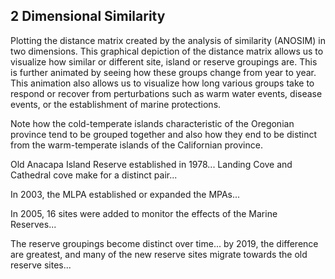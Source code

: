 

## 2 Dimensional Similarity

Plotting the distance matrix created by the analysis of similarity (ANOSIM) in two dimensions. This graphical depiction of the distance matrix allows us to visualize how similar or different site, island or reserve groupings are. This is further animated by seeing how these groups change from year to year. This animation also allows us to visualize how long various groups take to respond or recover from perturbations such as warm water events, disease events, or the establishment of marine protections. 

Note how the cold-temperate islands characteristic of the Oregonian province tend to be grouped together and also how they end to be distinct from the warm-temperate islands of the Californian province. 

Old Anacapa Island Reserve established in 1978... Landing Cove and Cathedral cove make for a distinct pair...

In 2003, the MLPA established or expanded the MPAs...

In 2005, 16 sites were added to monitor the effects of the Marine Reserves...

The reserve groupings become distinct over time... by 2019, the difference are greatest, and many of the new reserve sites migrate towards the old reserve sites... 